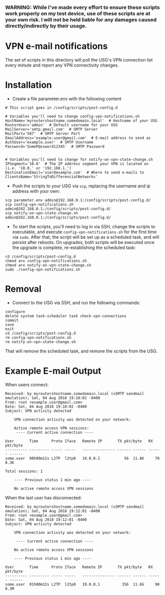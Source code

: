 ### WARNING: While I've made every effort to ensure these scripts work properly on my test device, use of these scripts are at your own risk. I will not be held liable for any damages caused directly/indirectly by their usage.

# VPN e-mail notifications

The set of scripts in this directory will poll the USG's VPN connection list every minute and report any VPN connectivity changes.

# Installation
- Create a file parameter.env with the following content
```
# This script goes in /config/scripts/post-config.d

# Variables you'll need to change config-vpn-notifications.sh
HostName='myroutershostname.somedomain.local'  # Hostname of your USG
RouterUser='admin'  # Default username for your USG
MailServer='smtp.gmail.com'  # SMTP Server
MailPort='587'  # SMTP Server Port
EmailAddress='example.user@gmail.com'  # E-mail address to send as
AuthUser='example.user'  # SMTP Username
Password='SomeP@ssword12345'  # SMTP Password


# Variables you'll need to change for notify-on-vpn-state-change.sh
IPSegment='10.0'  # The IP address segment your VPN is located on (i.e. '10.0.' or '192.168.1.')
DestinationEmail='user@example.com'  # Where to send e-mails to
ClientsName='StringToDifferenciatNetworks'
```

- Push the scripts to your USG via `scp`, replacing the username and ip address with your own:
```
scp parameter.env admin@192.168.0.1:/config/scripts/post-config.d/
scp config-vpn-notifications.sh admin@192.168.0.1:/config/scripts/post-config.d/
scp notify-on-vpn-state-change.sh admin@192.168.0.1:/config/scripts/post-config.d/
```
- To start the scripts, you'll need to log in via SSH, change the scripts to executable, and execute `config-vpn-notifications.sh` for the first time via `sudo`.  After that, the script will be set up as a scheduled task, and will persist after reboots.  On upgrades, both scripts will be executed once the upgrade is complete, re-establishing the scheduled task:
```
cd /config/scripts/post-config.d
chmod a+x config-vpn-notifications.sh
chmod a+x notify-on-vpn-state-change.sh
sudo ./config-vpn-notifications.sh
```

# Removal
- Connect to the USG via SSH, and run the following commands:
```
configure
delete system task-scheduler task check-vpn-connections
commit
save
exit
cd /config/scripts/post-config.d
rm config-vpn-notifications.sh
rm notify-on-vpn-state-change.sh
```

That will remove the scheduled task, and remove the scripts from the USG.


# Example E-mail Output

When users connect:

```
Received: by myroutershostname.somedomain.local (sSMTP sendmail emulation); Sat, 04 Aug 2018 19:10:02 -0400
From: root <example.user@gmail.com>
Date: Sat, 04 Aug 2018 19:10:02 -0400
Subject: VPN activity detected

    VPN connection activity was detected on your network:

    Active remote access VPN sessions:
     ---- Current active connection ----

User       Time      Proto Iface   Remote IP       TX pkt/byte   RX pkt/byte  
---------- --------- ----- -----   --------------- ------ ------ ------ ------
some.user  00h00m12s L2TP  l2tp0   10.0.0.1           56  11.6K     70   8.3K

Total sessions: 1

    ---- Previous status 1 min ago ----

    No active remote access VPN sessions
```

When the last user has disconnected:
```
Received: by myroutershostname.somedomain.local (sSMTP sendmail emulation); Sat, 04 Aug 2018 19:12:01 -0400
From: root <example.user@gmail.com>
Date: Sat, 04 Aug 2018 19:12:01 -0400
Subject: VPN activity detected

    VPN connection activity was detected on your network:

     ---- Current active connection ----

    No active remote access VPN sessions

    ---- Previous status 1 min ago ----

User       Time      Proto Iface   Remote IP       TX pkt/byte   RX pkt/byte  
---------- --------- ----- -----   --------------- ------ ------ ------ ------
some.user  01h00m12s L2TP  l2tp0   10.0.0.1          156  11.6G     90   8.3M

```
